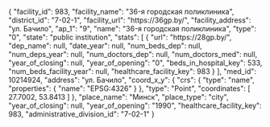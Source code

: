{
    "facility_id": 983,
    "facility_name": "36-я городская поликлиника",
    "district_id": "7-02-1",
    "facility_url": "https:\/\/36gp.by\/",
    "facility_address": "ул. Бачило",
    "ap_1": "9",
    "name": "36-я городская поликлиника",
    "type": "0",
    "state": "public institution",
    "stats": [
        {
            "url": "https:\/\/28gp.by\/",
            "dep_name": null,
            "date_year": null,
            "num_beds_dep": null,
            "num_deps_year": null,
            "num_doctors_dep": null,
            "num_doctors_med": null,
            "year_of_closing": null,
            "year_of_opening": "0",
            "beds_in_hospital_key": 533,
            "num_beds_facility_year": null,
            "healthcare_facility_key": 983
        }
    ],
    "med_id": 10214924,
    "address": "ул. Бачило",
    "coord_x_y": {
        "crs": {
            "type": "name",
            "properties": {
                "name": "EPSG:4326"
            }
        },
        "type": "Point",
        "coordinates": [
            27.7002,
            53.8413
        ]
    },
    "place_name": "Минск",
    "place_type": "city",
    "year_of_closing": null,
    "year_of_opening": "1990",
    "healthcare_facility_key": 983,
    "administrative_division_id": "7-02-1"
}